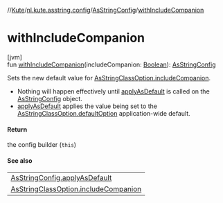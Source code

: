 //[Kute](../../../index.md)/[nl.kute.asstring.config](../index.md)/[AsStringConfig](index.md)/[withIncludeCompanion](with-include-companion.md)

# withIncludeCompanion

[jvm]\
fun [withIncludeCompanion](with-include-companion.md)(includeCompanion: [Boolean](https://kotlinlang.org/api/latest/jvm/stdlib/kotlin/-boolean/index.html)): [AsStringConfig](index.md)

Sets the new default value for [AsStringClassOption.includeCompanion](../../nl.kute.asstring.annotation.option/-as-string-class-option/include-companion.md).

- 
   Nothing will happen effectively until [applyAsDefault](apply-as-default.md) is called on the [AsStringConfig](index.md) object.
- 
   [applyAsDefault](apply-as-default.md) applies the value being set to the [AsStringClassOption.defaultOption](../../nl.kute.asstring.annotation.option/-as-string-class-option/-default-option/default-option.md) application-wide default.

#### Return

the config builder (`this`)

#### See also

| |
|---|
| [AsStringConfig.applyAsDefault](apply-as-default.md) |
| [AsStringClassOption.includeCompanion](../../nl.kute.asstring.annotation.option/-as-string-class-option/include-companion.md) |
